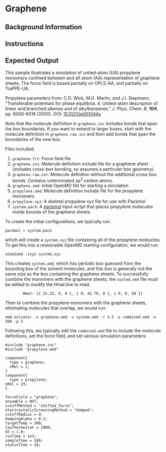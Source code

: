 # Graphene

## Background Information

## Instructions

## Expected Output

This sample illustrates a simulation of united-atom (UA) propylene
monomers confined between and all-atom (AA) representation of graphene
sheets.  The force field is based partially on OPLS-AA, and partially
on TraPPE-UA.

Propylene parameters from: C.D. Wick, M.G. Martin, and J.I. Siepmann,
"Transferable potentials for phase equilibria. 4. United-atom
description of linear and branched alkenes and of alkylbenzenes,"
*J. Phys. Chem. B*, **104**, pp. 8008-8016 (2000).
DOI: [10.1021/jp001044x](https://doi.org/10.1021/jp001044x)

Note that the molecule definition in `graphene.inc` includes bonds that span the
box boundaries.  If you want to extend to larger boxes, start with the molecule
definition in `graphene.raw.inc` and then add bonds that span the boundaries of
the new box.

Files included:

1. `graphene.frc`: Force field file
2. `graphene.inc`: Molecule definition include file for a graphene
   sheet (includes cross-box bonding, so assumes a particular box
   geometry)
3. `graphene.raw.inc`: Molecule definition without the additional
   cross-box bonds. Contains unterminated sp<sup>2</sup> carbon atoms.
4. `graphene.omd`: initial OpenMD file for starting a simulation
5. `propylene.omd`: Molecule definition include file for the propylene monomers
6. `propylene.xyz`: A skeletal propylene xyz file for use with Packmol
7. `system.pack`: A [packmol](http://www.ime.unicamp.br/~martinez/packmol/)
   input script that places propylene molecules inside bounds of the
   graphene sheets.

To create the initial configurations, we typically run:

`packmol < system.pack`

which will create a `system.xyz` file containing all of the propylene moleucles.
To get this into a reasonable OpenMD starting configuration, we would run:

`atom2omd -ixyz system.xyz`

This creates `system.omd`, which has periodic box guessed from the bounding box
of the solvent molecules, and this box is generally not the same size as the
box containing the graphene sheets.  To successfully combine the monomers with
the graphene sheets, the `system.omd` file must be edited to modify the Hmat
line to read:

~~~~
        Hmat: {{ 22.23, 0, 0 }, { 0, 42.78, 0 }, { 0, 0, 50 }}
~~~~

Then to combine the propylene monomers with the graphene sheets, eliminating
molecules that overlap, we would run:

`omd-solvator -u graphene.omd -v system.omd -r 3.5 -o combined.omd -n 360 -p 3`

Following this, we typically edit the `combined.omd` file to include the
molecule definitions, set the force field, and set various simulation
parameters:

~~~~
#include "graphene.inc"
#include "propylene.omd"

component{
  type = graphene;
  nMol = 2;
}
component{
  type = propylene;
nMol = 23;
}

forceField = "graphene";
ensemble = NVT;
cutoffMethod = "shifted_force";
electrostaticScreeningMethod = "damped";
cutoffRadius = 9;
dampingAlpha = 0.2;
targetTemp = 300;
tauThermostat = 1000;
dt = 1.0;
runTime = 1e3;
sampleTime = 100;
statusTime = 10;
~~~~
